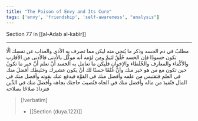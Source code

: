```yaml
---
title: "The Poison of Envy and Its Cure"
tags: ['envy', 'friendship', 'self-awareness', "analysis"]
---
```


 Section 77 in [[al-Adab al-kabīr]]

---
مطلبٌ في ذم الحسد وذكر ما يُنجي منه ليكن مما تصرف به الأذى والعذاب عن نفسك ألَّا تكون حسودًا  فإن الحسد خُلُقٌ لئيمٌ ومن لؤمه أنه موكَّل بالأدنى فالأدنى من الأقارب والأكْفاء والمعارف والخُلَطاء والإخوان  فليكن ما تعامل به الحسد أنْ تعلم أنَّ خير ما تكونُ حين تكون مع من هو خير منك وأنَّ غُنْمًا حسنًا لك أنْ يكون عشيرك وخليطك أفضلَ منك في العلم فتقتبس من علمه وأفضل منك في القوَّة فيدفع عنك بقوته وأفضل منك في المال فتُفيدَ من ماله وأفضل منك في الجاه فتُصيبَ حاجتك بجاهه وأفضلَ منك في الدِّين فتزدادَ صلاحًا بصلاحه

> [!verbatim]
> - [[Section (duya.122)]]

